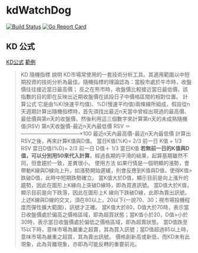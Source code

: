 # kdWatchDog

[![Build Status](https://github.com/petershen0307/kdWatchDog/workflows/build-ci/badge.svg?branch=master)](https://github.com/petershen0307/kdWatchDog/workflows/build-ci/badge.svg?branch=master)
[![Go Report Card](https://goreportcard.com/badge/github.com/petershen0307/kdWatchDog)](https://goreportcard.com/report/github.com/petershen0307/kdWatchDog)

## KD 公式
[KD公式](https://www.ezchart.com.tw/inds.php?IND=KD)
[範例](http://yhhuang1966.blogspot.com/2015/02/kd.html)
>KD 隨機指標
>說明	KD市場常使用的一套技術分析工具。其適用範圍以中短期投資的技術分析為最佳。隨機指標的理論認為：當股市處於牛市時，收盤價往往接近當日最高價； 反之在熊市時，收盤價比較接近當日最低價，該指數的目的即在反映出近期收盤價在該段日子中價格區間的相對位置。
>計算公式
>它是由%K(快速平均值)、%D(慢速平均值)兩條線所組成，假設從n天週期計算出隨機指標時，首先須找出最近n天當中曾經出現過的最高價、最低價與第n天的收盤價，然後利用這三個數字來計算第n天的未成熟隨機值(RSV)
>         第n天收盤價-最近n天內最低價
>RSV ＝────────────────×100
>      最近n天內最高價-最近n天內最低價
>計算出RSV之後，再來計算K值與D值。
>當日K值(%K)= 2/3 前一日 K值 + 1/3 RSV
>當日D值(%D)= 2/3 前一日 D值＋ 1/3 當日K值
>**若無前一日的K值與D值，可以分別用50來代入計算**，經過長期的平滑的結果，起算基期雖然不同，但會趨於一致，差異很小。
>使用方法
>如果行情是一個明顯的漲勢，會帶動K線與D線向上升。如漲勢開始遲緩，則會反應到K值與D值，使得K值>跌破D值，此時中短期跌勢確立。
>當K值大於D值，顯示目前是向上漲升的趨勢，因此在圖形上K線向上突破D線時，即為買進訊號。
>當D值大於K值，顯示目前是向下跌落，因此在圖形上K 線向下跌破D線，此即為賣出訊號。
>上述K線與D線的交叉，須在80以上，20以下(一說70、30；視市場投機程度而彈性擴大範圍)，訊號才正確。
>當K值大於80，D值大於70時，表示當日收盤價處於偏高之價格區域，即為超買狀態；當K值小於20，D值>小於30時，表示當日收盤價處於偏低之價格區域，即為超賣狀態。
>當D值跌至15以下時，意味市場為嚴重之超賣，其為買入訊號；當D值超過85以上時，意味市場為嚴重之超買，其為賣出訊號。
>價格創新高或新低，而KD未有此現象，此為背離現象，亦即為可能反轉的重要前兆。
